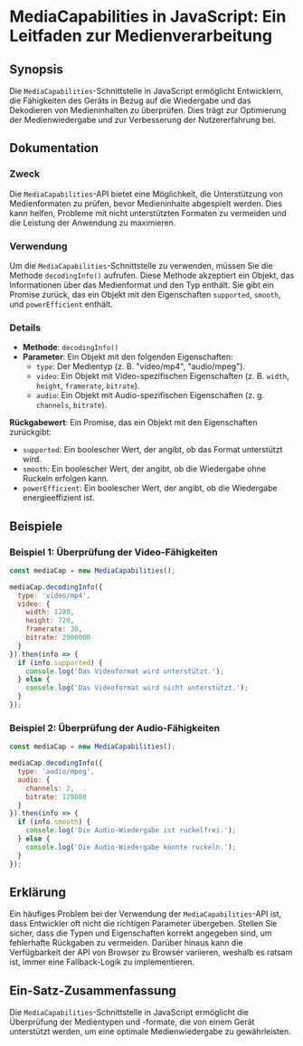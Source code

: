 <!--
Meta Description: # MediaCapabilities in JavaScript: Ein Leitfaden zur Medienverarbeitung ## Synopsis Die `MediaCapabilities`-Schnittstelle in JavaScript ermöglicht Ent...
Meta Keywords: die, ein, der, mediacapabilities, das
-->

# MediaCapabilities in JavaScript: Ein Leitfaden zur Medienverarbeitung

## Synopsis
Die `MediaCapabilities`-Schnittstelle in JavaScript ermöglicht Entwicklern, die Fähigkeiten des Geräts in Bezug auf die Wiedergabe und das Dekodieren von Medieninhalten zu überprüfen. Dies trägt zur Optimierung der Medienwiedergabe und zur Verbesserung der Nutzererfahrung bei.

## Dokumentation
### Zweck
Die `MediaCapabilities`-API bietet eine Möglichkeit, die Unterstützung von Medienformaten zu prüfen, bevor Medieninhalte abgespielt werden. Dies kann helfen, Probleme mit nicht unterstützten Formaten zu vermeiden und die Leistung der Anwendung zu maximieren.

### Verwendung
Um die `MediaCapabilities`-Schnittstelle zu verwenden, müssen Sie die Methode `decodingInfo()` aufrufen. Diese Methode akzeptiert ein Objekt, das Informationen über das Medienformat und den Typ enthält. Sie gibt ein Promise zurück, das ein Objekt mit den Eigenschaften `supported`, `smooth`, und `powerEfficient` enthält.

### Details
- **Methode**: `decodingInfo()`
- **Parameter**: Ein Objekt mit den folgenden Eigenschaften:
  - `type`: Der Medientyp (z. B. "video/mp4", "audio/mpeg").
  - `video`: Ein Objekt mit Video-spezifischen Eigenschaften (z. B. `width`, `height`, `framerate`, `bitrate`).
  - `audio`: Ein Objekt mit Audio-spezifischen Eigenschaften (z. g. `channels`, `bitrate`).
  
**Rückgabewert**: Ein Promise, das ein Objekt mit den Eigenschaften zurückgibt:
- `supported`: Ein boolescher Wert, der angibt, ob das Format unterstützt wird.
- `smooth`: Ein boolescher Wert, der angibt, ob die Wiedergabe ohne Ruckeln erfolgen kann.
- `powerEfficient`: Ein boolescher Wert, der angibt, ob die Wiedergabe energieeffizient ist.

## Beispiele
### Beispiel 1: Überprüfung der Video-Fähigkeiten
```javascript
const mediaCap = new MediaCapabilities();

mediaCap.decodingInfo({
  type: 'video/mp4',
  video: {
    width: 1280,
    height: 720,
    framerate: 30,
    bitrate: 2000000
  }
}).then(info => {
  if (info.supported) {
    console.log('Das Videoformat wird unterstützt.');
  } else {
    console.log('Das Videoformat wird nicht unterstützt.');
  }
});
```

### Beispiel 2: Überprüfung der Audio-Fähigkeiten
```javascript
const mediaCap = new MediaCapabilities();

mediaCap.decodingInfo({
  type: 'audio/mpeg',
  audio: {
    channels: 2,
    bitrate: 128000
  }
}).then(info => {
  if (info.smooth) {
    console.log('Die Audio-Wiedergabe ist ruckelfrei.');
  } else {
    console.log('Die Audio-Wiedergabe könnte ruckeln.');
  }
});
```

## Erklärung
Ein häufiges Problem bei der Verwendung der `MediaCapabilities`-API ist, dass Entwickler oft nicht die richtigen Parameter übergeben. Stellen Sie sicher, dass die Typen und Eigenschaften korrekt angegeben sind, um fehlerhafte Rückgaben zu vermeiden. Darüber hinaus kann die Verfügbarkeit der API von Browser zu Browser variieren, weshalb es ratsam ist, immer eine Fallback-Logik zu implementieren.

## Ein-Satz-Zusammenfassung
Die `MediaCapabilities`-Schnittstelle in JavaScript ermöglicht die Überprüfung der Medientypen und -formate, die von einem Gerät unterstützt werden, um eine optimale Medienwiedergabe zu gewährleisten.